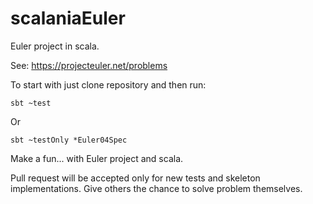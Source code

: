 scalaniaEuler
=============

Euler project in scala.

See:
https://projecteuler.net/problems

To start with just clone repository and then run:

`sbt ~test`

Or 

`sbt ~testOnly *Euler04Spec`

Make a fun... with Euler project and scala.

Pull request will be accepted only for new tests and skeleton implementations. Give others the chance to solve problem themselves.
